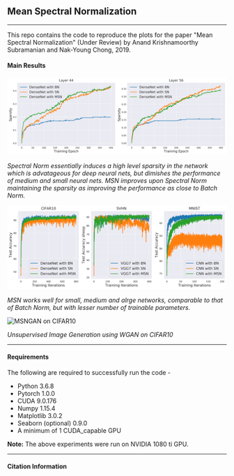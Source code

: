 ## Mean Spectral Normalization
----------------
This repo contains the code to reproduce the plots for the paper "Mean Spectral Normalization" (Under Review) by Anand Krishnamoorthy Subramanian and Nak-Young Chong, 2019.

#### Main Results
![MSN_sparse](https://github.com/AntixK/mean-spectral-norm/blob/master/plots/Gradient_Sparsity_CIFAR10.png)

*Spectral Norm essentially induces a high level sparsity in the network which is advatageous for deep neural nets, but dimishes the performance of medium and small neural nets. MSN improves upon Spectral Norm maintaining the sparsity as improving the performance as close to Batch Norm.*

![MSN Test Accuracy](https://github.com/AntixK/mean-spectral-norm/blob/master/plots/Test_accuracy_comp.png)

*MSN works well for small, medium and alrge networks, comparable to that of Batch Norm, but with lesser number of trainable parameters.*

![MSNGAN on CIFAR10](https://github.com/AntixK/mean-spectral-norm/blob/master/MSNGAN/log/MSNGAN/MSNGAN_results.gif)

*Unsupervised Image Generation using WGAN on CIFAR10*

---------------------------
#### Requirements
The following are required to successfully run the code -
- Python 3.6.8
- Pytorch 1.0.0
- CUDA 9.0.176
- Numpy 1.15.4
- Matplotlib 3.0.2
- Seaborn (optional) 0.9.0
- A minimum of 1 CUDA_capable GPU

**Note:** The above experiments were run on NVIDIA 1080 ti GPU.

--------------------
#### Citation Information
